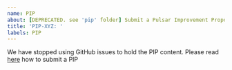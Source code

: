 ```yaml
---
name: PIP
about: [DEPRECATED. see 'pip' folder] Submit a Pulsar Improvement Proposal (PIP)
title: 'PIP-XYZ: '
labels: PIP
---
```


We have stopped using GitHub issues to hold the PIP content.
Please read [here](https://github.com/apache/pulsar/blob/master/pip/README.md) how to submit a PIP